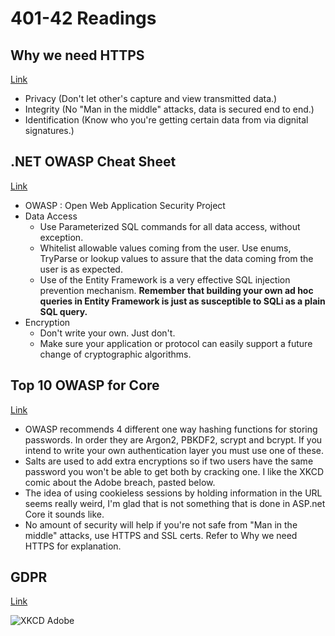 # 401-42 Readings

## Why we need HTTPS
[Link](https://howhttps.works/why-do-we-need-https/)
- Privacy (Don't let other's capture and view transmitted data.)
- Integrity (No "Man in the middle" attacks, data is secured end to end.)
- Identification (Know who you're getting certain data from via dignital signatures.)

## .NET OWASP Cheat Sheet
[Link](https://cheatsheetseries.owasp.org/cheatsheets/DotNet_Security_Cheat_Sheet.html)
- OWASP : Open Web Application Security Project
- Data Access
  - Use Parameterized SQL commands for all data access, without exception.
  - Whitelist allowable values coming from the user. Use enums, TryParse or lookup values to assure that the data coming from the user is as expected.
  - Use of the Entity Framework is a very effective SQL injection prevention mechanism. **Remember that building your own ad hoc queries in Entity Framework is just as susceptible to SQLi as a plain SQL query.**
- Encryption
  - Don't write your own. Just don't.
  - Make sure your application or protocol can easily support a future change of cryptographic algorithms.

## Top 10 OWASP for Core
[Link](https://dotnetcoretutorials.com/2017/10/16/owasp-top-10-asp-net-core-broken-authentication-session-management/)
- OWASP recommends 4 different one way hashing functions for storing passwords. In order they are Argon2, PBKDF2, scrypt and bcrypt. If you intend to write your own authentication layer you must use one of these.
- Salts are used to add extra encryptions so if two users have the same password you won't be able to get both by cracking one. I like the XKCD comic about the Adobe breach, pasted below.
- The idea of using cookieless sessions by holding information in the URL seems really weird, I'm glad that is not something that is done in ASP.net Core it sounds like.
- No amount of security will help if you're not safe from "Man in the middle" attacks, use HTTPS and SSL certs. Refer to Why we need HTTPS for explanation.

## GDPR
[Link](https://www.microsoft.com/en-us/trust-center/privacy/gdpr-overview?&OCID=AID641639_SEM_CBaJdkAr&msclkid=69e6e33dba521b93d7d9b9c7e8f92223)


![XKCD Adobe](https://dotnetcoretutorials.com/wp-content/uploads/2017/10/encryptic.png)